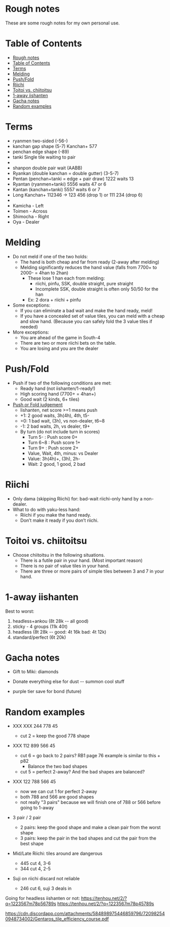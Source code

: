 # Rough notes
These are some rough notes for my own personal use.

# Table of Contents
- [Rough notes](#rough-notes)
- [Table of Contents](#table-of-contents)
- [Terms](#terms)
- [Melding](#melding)
- [Push/Fold](#pushfold)
- [Riichi](#riichi)
- [Toitoi vs. chiitoitsu](#toitoi-vs-chiitoitsu)
- [1-away iishanten](#1-away-iishanten)
- [Gacha notes](#gacha-notes)
- [Random examples](#random-examples)

# Terms
* ryanmen two-sided (-56-)
* kanchan gap shape (5-7)   Kanchan+  577
* penchan edge shape (-89)
* tanki Single tile waiting to pair
* 
* shanpon  double pair wait  (AABB)
* Ryankan (double kanchan = double gutter) (3-5-7)
* Pentan (penchan+tanki = edge + pair draw)  1222 waits 13
* Ryantan (ryanmen+tanki) 5556 waits 47 or 6
* Kantan (kanchan+tanki) 5557 waits 6 or 7
* Long Kanchan+ 112346 -> 123 456 (drop 1) or 111 234 (drop 6)
* 
* Kamicha - Left
* Toimen - Across
* Shimocha - Right
* Oya - Dealer

# Melding
* Do not meld if one of the two holds:
  * The hand is both cheap and far from ready (2-away after melding)
  * Melding significantly reduces the hand value (falls from 7700+ to 2000- = 4han to 2han)
    * These lose 1 han each from melding:
      * riichi, pinfu, SSK, double straight, pure straight
      * Incomplete SSK, double straight is often only 50/50 for the han
    * Ex: 2 dora + riichi + pinfu
* Some exceptions:
  * If you can eliminate a bad wait and make the hand ready, meld!
  * If you have a concealed set of value tiles, you can meld with a cheap and slow hand. (Because you can safely fold the 3 value tiles if needed)
* More exceptions:
  * You are ahead of the game in South-4
  * There are two or more riichi bets on the table. 
  * You are losing and you are the dealer

# Push/Fold
* Push if two of the following conditions are met:
  * Ready hand (not iishanten/1-ready!)
  * High scoring hand (7700+ = 4han+)
  * Good wait (2 kinds, 6+ tiles)
* [Push or Fold judgement](https://youtu.be/XvCAmf4KCBk?t=377)
  * Iishanten, net score >=1 means push
  * +1: 2 good waits, 3h(4h), 4th, t5-
  * =0: 1 bad wait,  (3h), vs non-dealer, t6~8
  * -1: 2 bad waits, 2h, vs dealer, t9+
  * By turn (do not include turn in scores)
    * Turn 5-  : Push score 0+
    * Turn 6~8 : Push score 1+
    * Turn 9+  : Push score 2+
    * Value, Wait, 4th, minus: vs Dealer
    * Value: 3h(4h)+, (3h), 2h-
    * Wait: 2 good, 1 good, 2 bad
  
# Riichi
* Only dama (skipping Riichi) for: bad-wait riichi-only hand by a non-dealer.
* What to do with yaku-less hand:
  * Riichi if you make the hand ready. 
  * Don’t make it ready if you don’t riichi.
  
# Toitoi vs. chiitoitsu
* Choose chiitoitsu in the following situations.
  * There is a futile pair in your hand. (Most important reason)
  * There is no pair of value tiles in your hand. 
  * There are three or more pairs of simple tiles between 3 and 7 in your hand.

# 1-away iishanten
Best to worst:
  1. headless+ankou (8t 28k -- all good)
  2. sticky - 4 groups (11k 40t)
  3. headless (8t 28k -- good: 4t 16k bad: 4t 12k)
  4. standard/perfect (6t 20k)

# Gacha notes
* Gift to Miki: diamonds
* Donate everything else for dust -- summon cool stuff

* purple tier save for bond (future)

# Random examples
* XXX XXX 244 778 45 
  * cut 2 = keep the good 778 shape
* XXX 112 899 566 45
  * cut 6 = go back to 2 pairs? RB1 page 76 example is similar to this + p82 
    * Balance the two bad shapes
  * cut 5 = perfect 2-away? And the bad shapes are balanced?
* XXX 122 788 566 45
  * now we can cut 1 for perfect 2-away
  * both 788 and 566 are good shapes
  * not really "3 pairs" because we will finish one of 788 or 566 before going to 1-away
* 3 pair / 2 pair  
  * 2 pairs: keep the good shape and make a clean pair from the worst shape
  * 3 pairs: keep the pair in the bad shapes and cut the pair from the best shape

* Mid/Late Riichi: tiles around are dangerous
  * 445 cut 4, 3-6
  * 344 cut 4, 2-5
* Suji on riichi discard not reliable
  * 246 cut 6, suji 3 deals in

Going for headless iishanten or not:
https://tenhou.net/2/?q=1223567m78p56789s
https://tenhou.net/2/?q=1223567m78p45789s


https://cdn.discordapp.com/attachments/584898975446859796/720982540948734002/Gentaros_tile_efficiency_course.pdf
